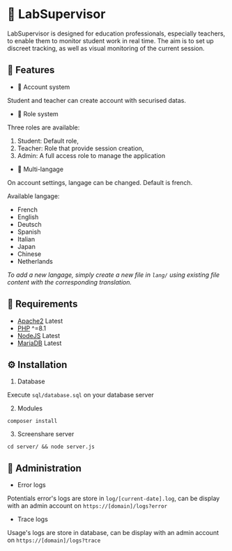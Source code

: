 # 👀 LabSupervisor

LabSupervisor is designed for education professionals, especially teachers, to enable them to monitor student work in real time. The aim is to set up discreet tracking, as well as visual monitoring of the current session.

## 👾 Features

- 🙂 Account system

Student and teacher can create account with securised datas.

- 👤 Role system

Three roles are available:

1. Student: Default role,
2. Teacher: Role that provide session creation,
3. Admin: A full access role to manage the application

- 🔗 Multi-langage

On account settings, langage can be changed. Default is french.

Available langage:

- French
- English
- Deutsch
- Spanish
- Italian
- Japan
- Chinese
- Netherlands

*To add a new langage, simply create a new file in `lang/` using existing file content with the corresponding translation.*

## 🤔 Requirements

- [Apache2](https://httpd.apache.org/) Latest
- [PHP](https://www.php.net/) ^=8.1
- [NodeJS](https://nodejs.org/) Latest
- [MariaDB](https://mariadb.org/) Latest

## ⚙️ Installation

1. Database

Execute `sql/database.sql` on your database server

2. Modules

`
composer install
`

3. Screenshare server

`
cd server/ && node server.js
`

## 🚧 Administration

- Error logs

Potentials error's logs are store in `log/[current-date].log`, can be display with an admin account on `https://[domain]/logs?error`

- Trace logs

Usage's logs are store in database, can be display with an admin account on `https://[domain]/logs?trace`
